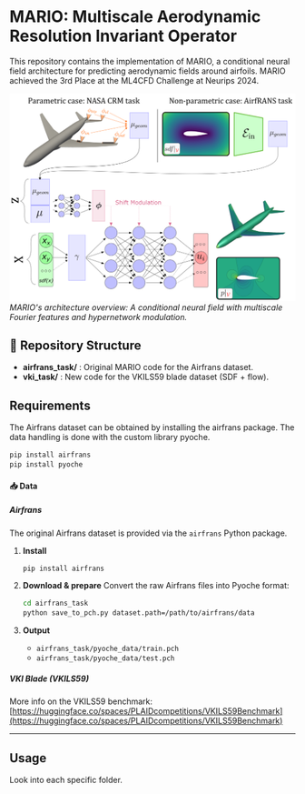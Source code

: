# MARIO: Multiscale Aerodynamic Resolution Invariant Operator

This repository contains the implementation of MARIO, a conditional neural field architecture for predicting aerodynamic fields around airfoils. 
MARIO achieved the 3rd Place at the ML4CFD Challenge at Neurips 2024.

![MARIO Architecture](figures/new_overview_final.png)
*MARIO's architecture overview: A conditional neural field with multiscale Fourier features and hypernetwork modulation.*


## 📁 Repository Structure

- **airfrans_task/**  : Original MARIO code for the Airfrans dataset.  
- **vki_task/**       : New code for the VKILS59 blade dataset (SDF + flow).  


## Requirements
The Airfrans dataset can be obtained by installing the airfrans package. The data handling is done with the custom library pyoche.
```bash
pip install airfrans
pip install pyoche
```

#### 📥 Data

##### Airfrans

The original Airfrans dataset is provided via the `airfrans` Python package.

1. **Install**

   ```bash
   pip install airfrans
   ```
2. **Download & prepare**
   Convert the raw Airfrans files into Pyoche format:

   ```bash
   cd airfrans_task
   python save_to_pch.py dataset.path=/path/to/airfrans/data
   ```
3. **Output**

   * `airfrans_task/pyoche_data/train.pch`
   * `airfrans_task/pyoche_data/test.pch`


##### VKI Blade (VKILS59)

More info on the VKILS59 benchmark:
[https://huggingface.co/spaces/PLAIDcompetitions/VKILS59Benchmark](https://huggingface.co/spaces/PLAIDcompetitions/VKILS59Benchmark)

---
## Usage

Look into each specific folder.